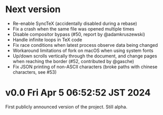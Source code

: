 # Next version

- Re-enable SyncTeX (accidentally disabled during a rebase)
- Fix a crash when the same file was opened multiple times
- Disable compositor bypass (#50, report by @adamkruszewski)
- Handle infinite loops in TeX code
- Fix race conditions when latest process observe data being changed
- Workaround limitations of fork on macOS when using system fonts
- Up/down scrolls vertically through the document, and change pages when reaching the border (#52, contributed by @gasche)
- Fix JSON printing of non-ASCII characters (broke paths with chinese characters, see #53)

# v0.0 Fri Apr  5 06:52:52 JST 2024

First publicly announced version of the project.
Still alpha.
